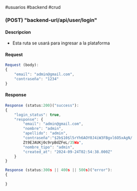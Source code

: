 #usuarios #backend #crud 
### (POST) "backend-url/api/user/login"
#### Descripcion
- Esta ruta se usará para ingresar a la plataforma


#### Request
```js
Request (body):
{
    "email": "admin@gmail.com",
    "contraseña": "1234"
}
```

#### Response

```js
Response (status:200)("success"):
{
    "login_status": true,
    "response": {
        "email": "admin@gmail.com",
        "nombre": "admin",
        "apellido": "admin",
	    "contraseña":"$2b$10$l5rYh6AOY0J4iW3FBgxl6O5xAgN/
		Zt9EJAUKj0c9rpBdZFeL/35Wa",
        "nombre_tipo": "admin",
        "created_at": "2024-09-24T02:54:38.000Z"
    }
}

Response (status:300s || 400s || 500s)("error"):
{
    
}
```
